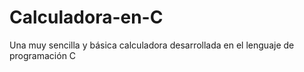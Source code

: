 # Calculadora-en-C
Una muy sencilla y básica calculadora desarrollada en el lenguaje de programación C
